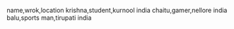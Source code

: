 name,wrok,location
krishna,student,kurnool india
chaitu,gamer,nellore india
balu,sports man,tirupati india